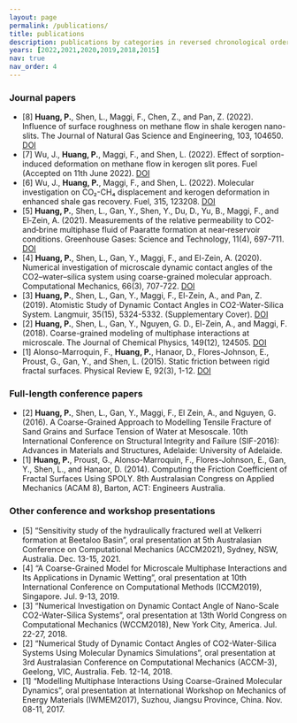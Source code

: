 ```yaml
---
layout: page
permalink: /publications/
title: publications
description: publications by categories in reversed chronological order. generated by jekyll-scholar.
years: [2022,2021,2020,2019,2018,2015]
nav: true
nav_order: 4
---
```


### Journal papers
- [8] **Huang, P.**, Shen, L., Maggi, F., Chen, Z., and Pan, Z. (2022). Influence of surface roughness on methane flow in shale kerogen nano-slits. The Journal of Natural Gas Science and Engineering, 103, 104650. [DOI](https://doi.org/10.1016/j.jngse.2022.104650)
- [7] Wu, J., **Huang, P.**, Maggi, F., and Shen, L. (2022). Effect of sorption-induced deformation on methane flow in kerogen slit pores. Fuel (Accepted on 11th June 2022). [DOI]()
- [6] Wu, J., **Huang, P.**, Maggi, F., and Shen, L. (2022). Molecular investigation on CO₂-CH₄ displacement and kerogen deformation in enhanced shale gas recovery. Fuel, 315, 123208. [DOI](https://doi.org/10.1016/j.fuel.2022.123208)
- [5] **Huang, P.**, Shen, L., Gan, Y., Shen, Y., Du, D., Yu, B., Maggi, F., and El‐Zein, A. (2021). Measurements of the relative permeability to CO2‐and‐brine multiphase fluid of Paaratte formation at near‐reservoir conditions. Greenhouse Gases: Science and Technology, 11(4), 697-711. [DOI](https://doi.org/10.1002/ghg.2074)
- [4] **Huang, P.**, Shen, L., Gan, Y., Maggi, F., and El-Zein, A. (2020). Numerical investigation of microscale dynamic contact angles of the CO2–water–silica system using coarse-grained molecular approach. Computational Mechanics, 66(3), 707-722. [DOI](https://doi.org/10.1007/s00466-020-01873-7)
- [3] **Huang, P.**, Shen, L., Gan, Y., Maggi, F., El-Zein, A., and Pan, Z. (2019). Atomistic Study of Dynamic Contact Angles in CO2-Water-Silica System. Langmuir, 35(15), 5324-5332. (Supplementary Cover). [DOI](https://doi.org/10.1021/acs.langmuir.9b00076)
- [2] **Huang, P.**, Shen, L., Gan, Y., Nguyen, G. D., El-Zein, A., and Maggi, F. (2018). Coarse-grained modeling of multiphase interactions at microscale. The Journal of Chemical Physics, 149(12), 124505. [DOI](https://doi.org/10.1063/1.5038903)
- [1] Alonso-Marroquin, F., **Huang, P.**, Hanaor, D., Flores-Johnson, E., Proust, G., Gan, Y., and Shen, L. (2015). Static friction between rigid fractal surfaces. Physical Review E, 92(3), 1-12. [DOI](https://doi.org/10.1103/PhysRevE.92.032405)

### Full-length conference papers
- [2] **Huang, P.**, Shen, L., Gan, Y., Maggi, F., El Zein, A., and Nguyen, G. (2016). A Coarse-Grained Approach to Modelling Tensile Fracture of Sand Grains and Surface Tension of Water at Mesoscale. 10th International Conference on Structural Integrity and Failure (SIF-2016): Advances in Materials and Structures, Adelaide: University of Adelaide.
- [1] **Huang, P.**, Proust, G., Alonso-Marroquin, F., Flores-Johnson, E., Gan, Y., Shen, L., and Hanaor, D. (2014). Computing the Friction Coefficient of Fractal Surfaces Using SPOLY. 8th Australasian Congress on Applied Mechanics (ACAM 8), Barton, ACT: Engineers Australia.

### Other conference and workshop presentations 
- [5]	“Sensitivity study of the hydraulically fractured well at Velkerri formation at Beetaloo Basin”, oral presentation at 5th Australasian Conference on Computational Mechanics (ACCM2021), Sydney, NSW, Australia. Dec. 13-15, 2021.
- [4]	“A Coarse-Grained Model for Microscale Multiphase Interactions and Its Applications in Dynamic Wetting”, oral presentation at 10th International Conference on Computational Methods (ICCM2019), Singapore. Jul. 9-13, 2019.
- [3]	“Numerical Investigation on Dynamic Contact Angle of Nano-Scale CO2-Water-Silica Systems”, oral presentation at 13th World Congress on Computational Mechanics (WCCM2018), New York City, America. Jul. 22-27, 2018.
- [2]	“Numerical Study of Dynamic Contact Angles of CO2-Water-Silica Systems Using Molecular Dynamics Simulations”, oral presentation at 3rd Australasian Conference on Computational Mechanics (ACCM-3), Geelong, VIC, Australia. Feb. 12-14, 2018.
- [1]	“Modelling Multiphase Interactions Using Coarse-Grained Molecular Dynamics”, oral presentation at International Workshop on Mechanics of Energy Materials (IWMEM2017), Suzhou, Jiangsu Province, China. Nov. 08-11, 2017.


